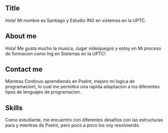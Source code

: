 ## Title
Hola! Mi nombre es Santiago y Estudio ING en sistemas en la UPTC.
## About me
Hola! Me gusta mucho la musica, Jugar videojuegos y estoy en Mi proceso de formacion como Ing en Sistemas en la UPTC! 
## Contact me
Mientras Continuo aprendiendo en PseInt, mejoro mi logica de programacion!, lo cual me permitira una rapida adaptacion a los diferentes tipos de lenguajes de programacion.
## Skills
Como estudiante, me encuentro con diferentes desafios con las estructuras para y mientras de PseInt, pero poco a poco los voy resolviendo.
